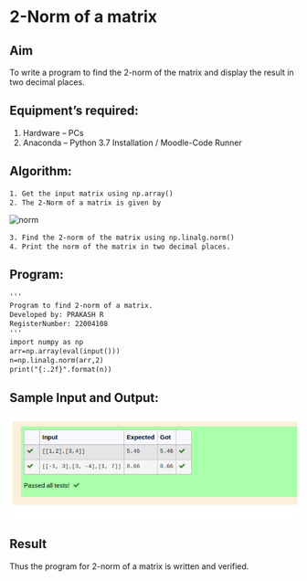 # 2-Norm of a matrix
## Aim
To write a program to find the 2-norm of the matrix and display the result in two decimal places.
## Equipment’s required:
1.	Hardware – PCs
2.	Anaconda – Python 3.7 Installation / Moodle-Code Runner
## Algorithm:
	1. Get the input matrix using np.array()
	2. The 2-Norm of a matrix is given by 
![norm](./normeqn1.jpg)
    
    3. Find the 2-norm of the matrix using np.linalg.norm()
	4. Print the norm of the matrix in two decimal places.
## Program:
```
'''
Program to find 2-norm of a matrix.
Developed by: PRAKASH R
RegisterNumber: 22004108
'''
import numpy as np
arr=np.array(eval(input()))
n=np.linalg.norm(arr,2)
print("{:.2f}".format(n))
```
## Sample Input and Output:
![norm1](/OP.png)

## Result
Thus the program for 2-norm of a matrix is written and verified.
